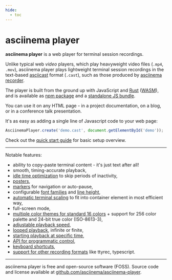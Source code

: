 ```yaml
---
hide:
  - toc
---
```


# asciinema player

__asciinema player__ is a web player for terminal session recordings.

Unlike typical web _video_ players, which play heavyweight video files (`.mp4`,
`.mov`), asciinema player plays lightweight terminal session recordings in the
text-based [asciicast](../asciicast/v2.md) format (`.cast`), such as those
produced by [asciinema recorder](../cli/index.md).

<div class="player" id="player-manual-player-intro"></div>

The player is built from the ground up with JavaScript and
[Rust](https://www.rust-lang.org/) ([WASM](https://webassembly.org/)), and is
available as [npm package](https://www.npmjs.com/package/asciinema-player) and a
[standalone JS
bundle](https://github.com/asciinema/asciinema-player/releases/latest).

You can use it on any HTML page - in a project documentation, on a blog, or in a
conference talk presentation.

It's as easy as adding a single line of Javascript code to your web page:

```javascript
AsciinemaPlayer.create('demo.cast', document.getElementById('demo'));
```

Check out the [quick start guide](quick-start.md) for basic setup overview.

---

Notable features:

* ability to copy-paste terminal content - it's just text after all!
* smooth, timing-accurate playback,
* [idle time optimization](options.md#idletimelimit) to skip periods of
  inactivity,
* [posters](options.md#poster),
* [markers](markers.md) for navigation or auto-pause,
* configurable [font families](options.md#terminalfontfamily) and [line
  height](options.md#terminallineheight),
* [automatic terminal scaling](options.md#fit) to fit into container element in
  most efficient way,
* full-screen mode,
* [multiple color themes for standard 16 colors](options.md#theme) + support for
  256 color palette and 24-bit true color (ISO-8613-3),
* [adjustable playback speed](options.md#speed),
* [looped playback](options.md#loop), infinite or finite,
* [starting playback at specific time](options.md#startat),
* [API for programmatic control](api.md),
* [keyboard shortcuts](shortcuts.md),
* [support for other recording
  formats](loading.md#playing-other-recording-formats) like ttyrec, typescript.

---

asciinema player is free and open-source software (FOSS). Source code and
license available at
[github.com/asciinema/asciinema-player](https://github.com/asciinema/asciinema-player).
